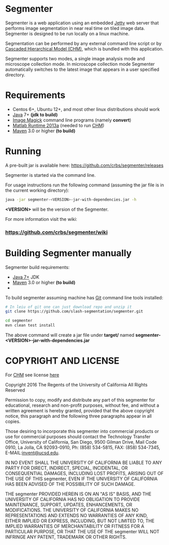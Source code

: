 [chm]: http://www.sci.utah.edu/software/chm.html
[imagemagick]: http://www.imagemagick.org/
[matlabruntime]: http://www.mathworks.com/products/compiler/mcr/
[jetty]: http://eclipse.org/jetty/
[maven]: http://maven.apache.org/
[java]: https://www.oracle.com/java/index.html
[git]: https://git-scm.com/


Segmenter
=========

Segmenter is a web application using an embedded [Jetty][jetty] web server that 
performs image segmentation in near real time on tiled image data. 
Segmenter is designed to be run locally on a linux machine. 

Segmentation can be performed by any external command line script or by 
[Cascaded Hierarchical Model (CHM)][chm], which is bundled with this application.

Segmenter supports two modes, a single image analysis mode and microscope
collection mode. In microscope collection mode Segmenter automatically switches
to the latest image that appears in a user specified directory.


Requirements
============

* Centos 6+, Ubuntu 12+, and most other linux distributions should work
* [Java][java] 7+ **(jdk to build)**
* [Image Magick][imagemagick] command line programs (namely **convert**)
* [Matlab Runtime 2013a][matlabruntime] (needed to run [CHM][chm])
* [Maven][maven] 3.0 or higher **(to build)**


Running 
=======

A pre-built jar is available here: https://github.com/crbs/segmenter/releases

Segmenter is started via the command line.  

For usage instructions run the following command 
(assuming the jar file is in the current working directory):

```Bash
java -jar segmenter-<VERSION>-jar-with-dependencies.jar -h
```

**\<VERSION\>** will be the version of the Segmenter.

For more information visit the wiki:

### https://github.com/crbs/segmenter/wiki


Building Segmenter manually  
===========================

Segmenter build requirements:

* [Java 7+][java] JDK
* [Maven][maven] 3.0 or higher **(to build)**
* 

To build segmenter assuming machine has [Git][git] command line tools installed:

```Bash
# In leiu of git one can just download repo and unzip it
git clone https://github.com/slash-segmentation/segmenter.git

cd segmenter
mvn clean test install
```

The above command will create a jar file under **target/** named 
**segmenter-\<VERSION\>-jar-with-dependencies.jar**



COPYRIGHT AND LICENSE
=====================

For [CHM][chm] see license [here][CHM]
  
Copyright 2016 The Regents of the University of California All Rights Reserved

Permission to copy, modify and distribute any part of this segmenter for 
educational, research and non-profit purposes, without fee, and without a 
written agreement is hereby granted, provided that the above copyright notice, 
this paragraph and the following three paragraphs appear in all copies.

Those desiring to incorporate this segmenter into commercial products
or use for commercial purposes should contact the Technology Transfer Office, 
University of California, San Diego, 9500 Gilman Drive, Mail Code 0910, 
La Jolla, CA 92093-0910, Ph: (858) 534-5815, FAX: (858) 534-7345, 
E-MAIL:invent@ucsd.edu.

IN NO EVENT SHALL THE UNIVERSITY OF CALIFORNIA BE LIABLE TO ANY PARTY FOR 
DIRECT, INDIRECT, SPECIAL, INCIDENTAL, OR CONSEQUENTIAL DAMAGES, INCLUDING 
LOST PROFITS, ARISING OUT OF THE USE OF THIS segmenter, EVEN IF THE UNIVERSITY 
OF CALIFORNIA HAS BEEN ADVISED OF THE POSSIBILITY OF SUCH DAMAGE.

THE segmenter PROVIDED HEREIN IS ON AN "AS IS" BASIS, AND THE UNIVERSITY 
OF CALIFORNIA HAS NO OBLIGATION TO PROVIDE MAINTENANCE, SUPPORT, UPDATES, 
ENHANCEMENTS, OR MODIFICATIONS. THE UNIVERSITY OF CALIFORNIA MAKES NO 
REPRESENTATIONS AND EXTENDS NO WARRANTIES OF ANY KIND, EITHER IMPLIED OR 
EXPRESS, INCLUDING, BUT NOT LIMITED TO, THE IMPLIED WARRANTIES OF 
MERCHANTABILITY OR FITNESS FOR A PARTICULAR PURPOSE, OR THAT THE USE OF 
THE segmenter WILL NOT INFRINGE ANY PATENT, TRADEMARK OR OTHER RIGHTS. 
